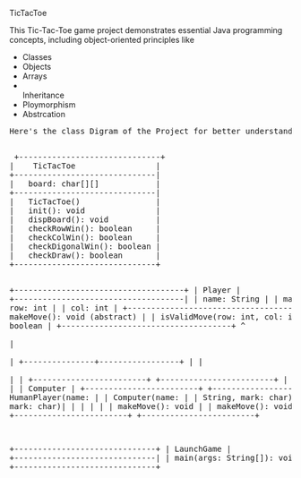  TicTacToe
 <p>
   This Tic-Tac-Toe game project demonstrates essential Java programming concepts, including object-oriented principles like
   <ul>
       <li>Classes</li>
       <li>Objects</li>
       <li>Arrays</li>
       <li></li>Inheritance</li>
       <li>Ploymorphism</li>
       <li>Abstrcation</li>
   </ul>
 <pre>Here's the class Digram of the Project for better understanding</p>
 +------------------------------+
|    TicTacToe                 |
+------------------------------|
|   board: char[][]            |
+------------------------------|
|   TicTacToe()                |
|   init(): void               |
|   dispBoard(): void          |
|   checkRowWin(): boolean     |
|   checkColWin(): boolean     |
|   checkDigonalWin(): boolean |
|   checkDraw(): boolean       |
+------------------------------+
            
+------------------------------------+
|      Player                        |
+------------------------------------|
|   name: String                     |
|   mark: char                       |
|   row: int                         |
|   col: int                         |
+------------------------------------|
|   makeMove(): void (abstract)      |
|   isValidMove(row: int, col: int): |
|                 boolean            |
+------------------------------------+
                   ^       
                   |               
                   |
   +---------------+-----------------+
   |                                 |     
   |                                 |
+------------------------+    +------------------------+
| HumanPlayer            |    |   Computer             |
+------------------------+    +------------------------+
|  HumanPlayer(name:     |    |  Computer(name:        |
|    String, mark: char) |    |     String, mark: char)|
|                        |    |                        |
| makeMove(): void       |    |  makeMove(): void      |
|                        |    |                        |
+------------------------+    +------------------------+

+------------------------------+
|     LaunchGame               |
+------------------------------|
|  main(args: String[]): void  |
+------------------------------+

 </pre>
